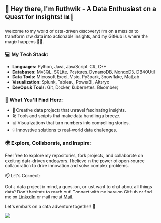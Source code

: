 ## 👋 Hey there, I'm Ruthwik - A Data Enthusiast on a Quest for Insights! 📊🚀

Welcome to my world of data-driven discovery! I'm on a mission to transform raw data into actionable insights, and my GitHub is where the magic happens 🎩✨.

### 💻 My Tech Stack:

- **Languages:** Python, Java, JavaScript, C#, C++
- **Databases:** MySQL, SQLite, Postgres, DynamoDB, MongoDB, DB4OUtil
- **Data Tools:** Microsoft Excel, Visio, PySpark, Snowflake, MatLab
- **Visualization:** Splunk, Tableau, PowerBI, Alteryx
- **DevOps & Tools:** Git, Docker, Kubernetes, Bloomberg

### 🌟 What You'll Find Here:

- 🧠 Creative data projects that unravel fascinating insights.
- 🛠️ Tools and scripts that make data handling a breeze.
- 📊 Visualizations that turn numbers into compelling stories.
- 💡 Innovative solutions to real-world data challenges.

### 🌍 Explore, Collaborate, and Inspire:

Feel free to explore my repositories, fork projects, and collaborate on exciting data-driven endeavors. I believe in the power of open-source collaboration to drive innovation and solve complex problems.

📫 Let's Connect:

Got a data project in mind, a question, or just want to chat about all things data? Don't hesitate to reach out! Connect with me here on GitHub or find me on [LinkedIn](https://www.linkedin.com/in/ruthwikbg/)
or mail me at [Mail](bommenahalligowda.r@northeastern.edu).

Let's embark on a data adventure together! 🚀

![](https://komarev.com/ghpvc/?username=RuthwikBg)
